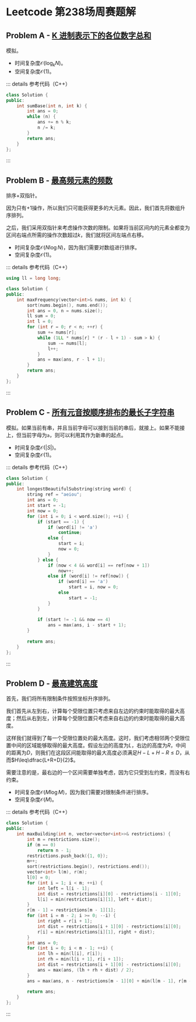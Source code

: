 # Leetcode 第238场周赛题解

## Problem A - [K 进制表示下的各位数字总和](https://leetcode-cn.com/contest/weekly-contest-238/problems/sum-of-digits-in-base-k/)

模拟。

- 时间复杂度$\mathcal{O}(\log_kN)$。
- 空间复杂度$\mathcal{O}(1)$。

::: details 参考代码（C++）

```cpp
class Solution {
public:
    int sumBase(int n, int k) {
        int ans = 0;
        while (n) {
            ans += n % k;
            n /= k;
        }
        return ans;
    }
};
```

:::

## Problem B - [最高频元素的频数](https://leetcode-cn.com/contest/weekly-contest-238/problems/frequency-of-the-most-frequent-element/)

排序+双指针。

因为只有+1操作，所以我们只可能获得更多的大元素。因此，我们首先将数组升序排列。

之后，我们采用双指针来考虑操作次数的限制。如果将当前区间内的元素全都变为区间右端点所需的操作次数超过$k$，我们就将区间左端点右移。

- 时间复杂度$\mathcal{O}(N\log N)$，因为我们需要对数组进行排序。
- 空间复杂度$\mathcal{O}(1)$。

::: details 参考代码（C++）

```c++
using ll = long long;

class Solution {
public:
    int maxFrequency(vector<int>& nums, int k) {
        sort(nums.begin(), nums.end());
        int ans = 0, n = nums.size();
        ll sum = 0;
        int l = 0;
        for (int r = 0; r < n; ++r) {
            sum += nums[r];
            while (1LL * nums[r] * (r - l + 1) - sum > k) {
                sum -= nums[l];
                l++;
            }
            ans = max(ans, r - l + 1);
        }
        return ans;
    }
};
```

:::

## Problem C - [所有元音按顺序排布的最长子字符串](https://leetcode-cn.com/contest/weekly-contest-238/problems/longest-substring-of-all-vowels-in-order/)

模拟。如果当前有串，并且当前字母可以接到当前的串后，就接上。如果不能接上，但当前字母为`a`，则可以利用其作为新串的起点。

- 时间复杂度$\mathcal{O}(|S|)$。
- 空间复杂度$\mathcal{O}(1)$。

::: details 参考代码（C++）

```cpp
class Solution {
public:
    int longestBeautifulSubstring(string word) {
        string ref = "aeiou";
        int ans = 0;
        int start = -1;
        int now = 0;
        for (int i = 0; i < word.size(); ++i) {
            if (start == -1) {
                if (word[i] != 'a')
                    continue;
                else {
                    start = i;
                    now = 0;
                }
            } else {
                if (now < 4 && word[i] == ref[now + 1]) 
                    now++;
                else if (word[i] != ref[now]) {
                    if (word[i] == 'a')
                        start = i, now = 0;
                    else
                        start = -1;
                }
            }
            
            if (start != -1 && now == 4)
                ans = max(ans, i - start + 1);
        }
        
        return ans;
    }
};
```

:::

## Problem D - [最高建筑高度](https://leetcode-cn.com/contest/weekly-contest-238/problems/maximum-building-height/)

首先，我们将所有限制条件按照坐标升序排列。

我们首先从左到右，计算每个受限位置只考虑来自左边的约束时能取得的最大高度；然后从右到左，计算每个受限位置只考虑来自右边的约束时能取得的最大高度。

这样我们就得到了每一个受限位置处的最大高度。这时，我们考虑相邻两个受限位置中间的区域能够取得的最大高度。假设左边的高度为$L$，右边的高度为$R$，中间的距离为$D$，则我们在这段区间能取得的最大高度必须满足$H-L+H-R\leq D$，从而$H\leq\dfrac{L+R+D}{2}$。

需要注意的是，最右边的一个区间需要单独考虑，因为它只受到左约束，而没有右约束。

- 时间复杂度$\mathcal{O}(M\log M)$，因为我们需要对限制条件进行排序。
- 空间复杂度$\mathcal{O}(M)$。

::: details 参考代码（C++）

```cpp
class Solution {
public:
    int maxBuilding(int n, vector<vector<int>>& restrictions) {
        int m = restrictions.size();
        if (m == 0)
            return n - 1;
        restrictions.push_back({1, 0});
        m++;
        sort(restrictions.begin(), restrictions.end());
        vector<int> l(m), r(m);
        l[0] = 0;
        for (int i = 1; i < m; ++i) {
            int left = l[i - 1];
            int dist = restrictions[i][0] - restrictions[i - 1][0];
            l[i] = min(restrictions[i][1], left + dist);
        }
        r[m - 1] = restrictions[m - 1][1];
        for (int i = m - 2; i >= 0; --i) {
            int right = r[i + 1];
            int dist = restrictions[i + 1][0] - restrictions[i][0];
            r[i] = min(restrictions[i][1], right + dist);
        }
        int ans = 0;
        for (int i = 0; i < m - 1; ++i) {
            int lh = min(l[i], r[i]);
            int rh = min(l[i + 1], r[i + 1]);
            int dist = restrictions[i + 1][0] - restrictions[i][0];
            ans = max(ans, (lh + rh + dist) / 2);
        }
        ans = max(ans, n - restrictions[m - 1][0] + min(l[m - 1], r[m - 1]));
        
        return ans;
    }
};
```

:::


<Utterances />
